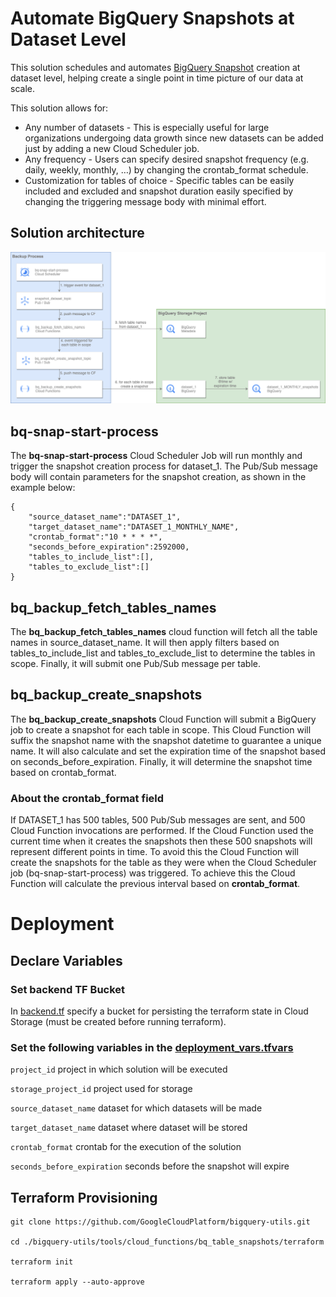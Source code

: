 # Automate BigQuery Snapshots at Dataset Level

This solution schedules and automates [BigQuery Snapshot](https://cloud.google.com/bigquery/docs/table-snapshots-intro) creation at dataset level, helping create a single point in time picture of our data at scale.  

This solution allows for:

* Any number of datasets - This is especially useful for large organizations undergoing data growth since new datasets can be added just by adding a new Cloud Scheduler job.
* Any frequency - Users can specify desired snapshot frequency (e.g. daily, weekly, monthly, …) by changing the crontab_format schedule. 
* Customization for tables of choice - Specific tables can be easily included and excluded and snapshot duration easily specified by changing the triggering message body with minimal effort.


## Solution architecture
![alt text](./architecture_diagram.png)

## bq-snap-start-process
The **bq-snap-start-process** Cloud Scheduler Job will run monthly and trigger the snapshot creation process for dataset_1. The Pub/Sub message body will contain parameters for the snapshot creation, as shown in the example below:
 
```
{
    "source_dataset_name":"DATASET_1",
    "target_dataset_name":"DATASET_1_MONTHLY_NAME",
    "crontab_format":"10 * * * *",
    "seconds_before_expiration":2592000,
    "tables_to_include_list":[],
    "tables_to_exclude_list":[] 
}
```

## bq_backup_fetch_tables_names
The **bq_backup_fetch_tables_names** cloud function will fetch all the table names in source_dataset_name. It will then apply filters based on tables_to_include_list and tables_to_exclude_list to determine the tables in scope. Finally, it will submit one Pub/Sub message per table. 

## bq_backup_create_snapshots
The **bq_backup_create_snapshots** Cloud Function will submit a BigQuery job to create a snapshot for each table in scope. This Cloud Function will suffix the snapshot name with the snapshot datetime to guarantee a unique name. It will also calculate and set the expiration time of the snapshot based on seconds_before_expiration. Finally, it will determine the snapshot time based on crontab_format. 

### About the crontab_format field
If DATASET_1 has 500 tables, 500 Pub/Sub messages are sent, and 500 Cloud Function invocations are performed. If the Cloud Function used the current time when it creates the snapshots then these 500 snapshots will represent different points in time. To avoid this the Cloud Function will create the snapshots for the table as they were when the Cloud Scheduler job (bq-snap-start-process) was triggered. To achieve this the Cloud Function will calculate the previous interval based on **crontab_format**.


# Deployment

## Declare Variables
### Set backend TF Bucket

In [backend.tf](./terraform/backend.tf) specify a bucket for persisting the terraform state in Cloud Storage (must be created before running terraform).

### Set the following variables in the [deployment_vars.tfvars](./terraform/deployment_vars.tfvars)

`project_id` project in which solution will be executed 

`storage_project_id` project used for storage 

`source_dataset_name` dataset for which datasets will be made 

`target_dataset_name` dataset where dataset will be stored 

`crontab_format` crontab for the execution of the solution

`seconds_before_expiration` seconds before the snapshot will expire

## Terraform Provisioning
```
git clone https://github.com/GoogleCloudPlatform/bigquery-utils.git

cd ./bigquery-utils/tools/cloud_functions/bq_table_snapshots/terraform

terraform init

terraform apply --auto-approve
```

